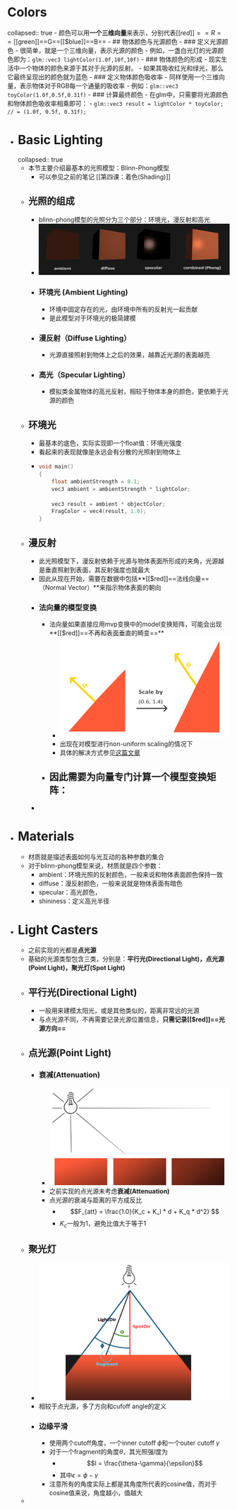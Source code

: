 # Colors
collapsed:: true
	- 颜色可以用**一个三维向量**来表示，分别代表[[$red]]==R==[[$green]]==G==[[$blue]]==B==
	- ## 物体颜色与光源颜色
		- ### 定义光源颜色
			- 很简单，就是一个三维向量，表示光源的颜色
			- 例如，一盏白光灯的光源颜色即为：``glm::vec3 lightColor(1.0f,10f,10f)``
		- ### 物体颜色的形成
			- 现实生活中一个物体的颜色来源于其对于光源的反射。
			- 如果其吸收红光和绿光，那么它最终呈现出的颜色就为蓝色
		- ### 定义物体颜色吸收率
			- 同样使用一个三维向量，表示物体对于RGB每一个通量的吸收率
			- 例如：``glm::vec3 toyColor(1.0f,0.5f,0.31f)``
		- ### 计算最终颜色
			- 在glm中，只需要将光源颜色和物体颜色吸收率相乘即可：
			- ``glm::vec3 result = lightColor * toyColor; // = (1.0f, 0.5f, 0.31f);``
- # Basic Lighting
  collapsed:: true
	- 本节主要介绍最基本的光照模型：Blinn-Phong模型
		- 可以参见之前的笔记 [[第四课：着色(Shading)]]
	- ## 光照的组成
		- blinn-phong模型的光照分为三个部分：环境光，漫反射和高光
		- ![image.png](../assets/image_1747559253502_0.png)
		- ### 环境光 (Ambient Lighting)
			- 环境中固定存在的光，由环境中所有的反射光一起贡献
			- 是此模型对于环境光的极简建模
		- ### 漫反射（Diffuse Lighting）
			- 光源直接照射到物体上之后的效果，越靠近光源的表面越亮
		- ### 高光（Specular Lighting）
			- 模拟类金属物体的高光反射，相较于物体本身的颜色，更依赖于光源的颜色
	- ## 环境光
		- 最基本的底色，实际实现即一个float值：环境光强度
		- 看起来的表现就像是永远会有分散的光照射到物体上
		- ```c++
		  void main()
		  {
		      float ambientStrength = 0.1;
		      vec3 ambient = ambientStrength * lightColor;
		  
		      vec3 result = ambient * objectColor;
		      FragColor = vec4(result, 1.0);
		  }  
		  ```
	- ## 漫反射
		- 此光照模型下，漫反射依赖于光源与物体表面所形成的夹角，光源越是垂直照射到表面，其反射强度也就最大
		- 因此从现在开始，需要在数据中包括**[[$red]]==法线向量==（Normal Vector）**来指示物体表面的朝向
		- ### 法向量的模型变换
			- 法向量如果直接应用mvp变换中的model变换矩阵，可能会出现**[[$red]]==不再和表面垂直的畸变==**
				- ![image.png](../assets/image_1747563794452_0.png)
				- 出现在对模型进行non-uniform scaling的情况下
				- 具体的解决方式参见[这篇文章](http://www.lighthouse3d.com/tutorials/glsl-12-tutorial/the-normal-matrix/)
			- 因此需要为向量专门计算一个模型变换矩阵：
				-
		-
- # Materials
	- 材质就是描述表面如何与光互动的各种参数的集合
	- 对于blinn-phong模型来说，材质就是四个参数：
		- ambient：环境光照的反射颜色，一般来说和物体表面颜色保持一致
		- diffuse：漫反射颜色，一般来说就是物体表面有暗色
		- specular：高光颜色，
		- shininess：定义高光半径
- # Light Casters
	- 之前实现的光都是**点光源**
	- 基础的光源类型包含三类，分别是：**平行光(Directional Light)，点光源(Point Light)，聚光灯(Spot Light)**
	- ## 平行光(Directional Light)
		- 一般用来建模太阳光，或是其他类似的，距离非常远的光源
		- 与点光源不同，不再需要记录光源位置信息，**只需记录[[$red]]==光源方向==**
	- ## 点光源(Point Light)
		- ### 衰减(Attenuation)
			- ![image.png](../assets/image_1749375001030_0.png)
			- 之前实现的点光源未考虑**衰减(Attenuation)**
			- 点光源的衰减与距离的平方成反比
				- $$F_{att} = \frac{1.0}{K_c + K_l * d + K_q * d^2} $$
				- $K_c$一般为1，避免比值大于等于1
	- ## 聚光灯
		- ![image.png](../assets/image_1749377369450_0.png)
		- 相较于点光源，多了方向和cufoff angle的定义
		- ### 边缘平滑
			- 使用两个cutoff角度，一个inner cutoff $\phi$和一个outer cutoff $\gamma$
			- 对于一个fragment的角度$\theta$，其光照强$I$度为
				- $$I = \frac{\theta-\gamma}{\epsilon}$$
				- 其中$\epsilon = \phi-\gamma$
			- 注意所有的角度实际上都是其角度所代表的cosine值，而对于cosine值来说，角度越小，值越大
	-